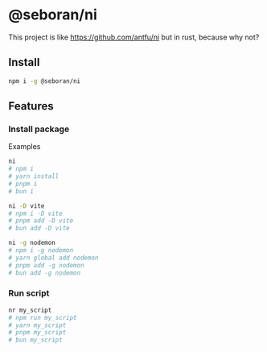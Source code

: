 # @seboran/ni

This project is like <https://github.com/antfu/ni> but in rust, because why not?

## Install

```sh
npm i -g @seboran/ni
```

## Features

### Install package

Examples

```sh
ni
# npm i
# yarn install
# pnpm i
# bun i
```

```sh
ni -D vite
# npm i -D vite
# pnpm add -D vite
# bun add -D vite
```

```sh
ni -g nodemon
# npm i -g nodemon
# yarn global add nodemon
# pnpm add -g nodemon
# bun add -g nodemon
```

### Run script

```sh
nr my_script
# npm run my_script
# yarn my_script
# pnpm my_script
# bun my_script
```
